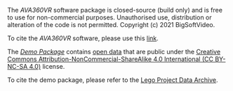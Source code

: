 The _AVA360VR_ software package is closed-source (build only) and is free to use for non-commercial purposes.
Unauthorised use, distribution or alteration of the code is not permitted.
Copyright (c) 2021 BigSoftVideo.

To cite the _AVA360VR_ software, please use this [link](https://vbn.aau.dk/en/publications/ava360vr-annotate-visualise-analyse-360-video-in-virtual-reality).

The [_Demo Package_](demo.md) contains [open data](https://wiki.creativecommons.org/wiki/data) that are public under the [Creative Commons Attribution-NonCommercial-ShareAlike 4.0 International (CC BY-NC-SA 4.0)](http://creativecommons.org/licenses/by-nc-sa/4.0/) license.

To cite the demo package, please refer to the [Lego Project Data Archive]().
